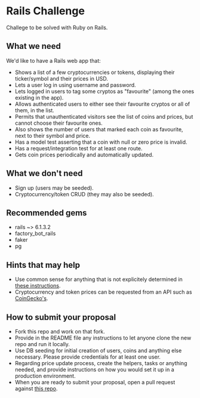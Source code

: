 # Rails Challenge
Challege to be solved with Ruby on Rails.

## What we need
We'd like to have a Rails web app that:
* Shows a list of a few cryptocurrencies or tokens, displaying their ticker/symbol and their prices in USD.
* Lets a user log in using username and password.
* Lets logged in users to tag some cryptos as "favourite" (among the ones existing in the app).
* Allows authenticated users to either see their favourite cryptos or all of them, in the list.
* Permits that unauthenticated visitors see the list of coins and prices, but cannot choose their favourite ones.
* Also shows the number of users that marked each coin as favourite, next to their symbol and price.
* Has a model test asserting that a coin with null or zero price is invalid.
* Has a request/integration test for at least one route.
* Gets coin prices periodically and automatically updated.

## What we don't need
* Sign up (users may be seeded).
* Cryptocurrency/token CRUD (they may also be seeded).

## Recommended gems
* rails ~> 6.1.3.2
* factory_bot_rails
* faker
* pg

## Hints that may help
* Use common sense for anything that is not explicitely determined in [these instructions](https://github.com/AndinaDeFi/rails-challenge/blob/main/README.md).
* Cryptocurrency and token prices can be requested from an API such as [CoinGecko's](https://www.coingecko.com/en/api).

## How to submit your proposal
* Fork this repo and work on that fork.
* Provide in the README file any instructions to let anyone clone the new repo and run it locally.
* Use DB seeding for initial creation of users, coins and anything else necessary. Please provide credentials for at least one user.
* Regarding price update process, create the helpers, tasks or anything needed, and provide instructions on how you would set it up in a production environment.
* When you are ready to submit your proposal, open a pull request against [this repo](https://github.com/AndinaDeFi/rails-challenge).